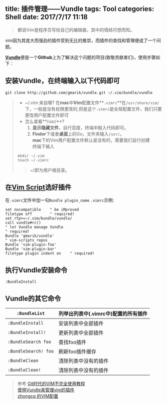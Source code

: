 title: 插件管理——Vundle
tags: Tool
categories: Shell
date: 2017/7/17 11:18
---


> 都说Vim是程序员写给自己的编辑器，其中的情结可想而知。

vim因为其庞大而强劲的插件受到无比的推崇，而插件的查找和管理便成了一个问题。

[**Vundle**](https://github.com/VundleVim/Vundle.vim#about)便是一个**Github**上为了解决这个问题的项目(致敬贡献者们)，使用步骤如下：

## 安装Vundle，在终端输入以下代码即可
`git clone http://github.com/gmarik/vundle.git ~/.vim/bundle/vundle`
		
> - ~/.vim 来自哪?
> 在**mac**中**Vim**配置文件**`.vimrc`**在`/usr/share/vim/`下，一般是没有权限更改的,但是这个`.vimrc`是全局配置文件，我们只要更改用户配置文件即可
> - 怎么查看**/usr/**?
>   1. **显示隐藏文件**，自行百度，终端中敲入代码即可。
>   2. **Finder**下或者**桌面**上的Go，文件夹输入`/usr/`。  
> **mac**下的Vim用户配置文件默认是没有的，需要我们自行创建  
> 终端下输入
> ```
> mkdir ~/.vim
> touch ~/.vimrc
> ```
> 
> > ~/即为用户根目录。

## 在[Vim Script](http://vim-scripts.org/vim/scripts.html)选好插件
在`.vimrc`文件中加一句`Bundle plugin_name` 
`.vimrc`示例:
```
set nocompatible    " be iMproved
filetype off        " required!
set rtp+=~/.vim/bundle/vundle/
call vundle#rc()
" let Vundle manage Vundle
" required!
Bundle 'gmarik/vundle'
" vim-scripts repos
Bundle 'vim-plugin-foo'
Bundle 'vim-plugin-bar'
filetype plugin indent on    " required!
```
   
## 执行Vundle安装命令
```
:BundleInstall
```

## Vundle的其它命令

| `:BundleList` | 列举出列表中(.vimrc中)配置的所有插件 |
| --- | --- |
| `:BundleInstall` | 安装列表中全部插件 |
| `:BundleInstall!` | 更新列表中全部插件 |
| `:BundleSearch foo` | 查找foo插件 |
| `:BundleSearch! foo` | 刷新foo插件缓存 |
| `:BundleClean` | 清除列表中没有的插件 |
| `:BundleClean!` | 清除列表中没有的插件 |



> 参考 
> [Git时代的VIM不完全使用教程](http://beiyuu.com/git-vim-tutorial/)  
> [使用Vundle来管理vim的插件](http://www.jianshu.com/p/062a47c365f1)  
> [zhongcq 的VIM配置](http://www.cnblogs.com/zhongcq/p/3642794.html#toc_1.15)





